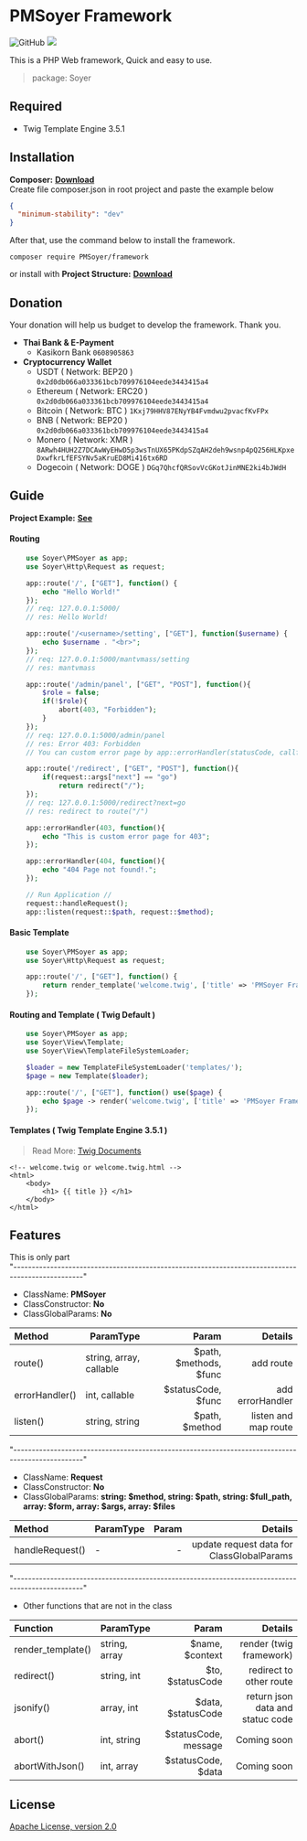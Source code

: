 # PMSoyer Framework
![GitHub](https://img.shields.io/github/license/mantvmass/PMSoyer)
<img src="https://img.shields.io/badge/PHP-7.4.30-blue">


This is a PHP Web framework, Quick and easy to use.

> package: Soyer

## Required
- Twig Template Engine 3.5.1

## Installation
**Composer:** [**Download**](https://getcomposer.org/download/)  
Create file composer.json in root project and paste the example below
```json
{
  "minimum-stability": "dev"
}
```
After that, use the command below to install the framework.
```shell
composer require PMSoyer/framework
```
or install with **Project Structure:** [**Download**](https://github.com/mantvmass/auduct/archive/refs/heads/main.zip) 

## Donation
Your donation will help us budget to develop the framework. Thank you.
- **Thai Bank & E-Payment**
  - Kasikorn Bank ```0608905863```
- **Cryptocurrency Wallet**
  - USDT ( Network: BEP20 ) ```0x2d0db066a033361bcb709976104eede3443415a4```
  - Ethereum ( Network: ERC20 ) ```0x2d0db066a033361bcb709976104eede3443415a4```
  - Bitcoin ( Network: BTC ) ```1Kxj79HHV87ENyYB4Fvmdwu2pvacfKvFPx```
  - BNB ( Network: BEP20 ) ```0x2d0db066a033361bcb709976104eede3443415a4```
  - Monero ( Network: XMR ) ```8ARwh4HUH2Z7DCAwWyEHwD5p3wsTnUX65PKdpSZqAH2deh9wsnp4pQ256HLKpxeDxwfkrLfEFSYNv5aKruED8Mi416tx6RD```
  - Dogecoin ( Network: DOGE ) ```DGq7QhcfQRSovVcGKotJinMNE2ki4bJWdH```
  
## Guide 
 
**Project Example:** [**See**](https://github.com/mantvmass/auduct)

#### Routing
```php
    use Soyer\PMSoyer as app;
    use Soyer\Http\Request as request;

    app::route('/', ["GET"], function() {
        echo "Hello World!"
    });
    // req: 127.0.0.1:5000/
    // res: Hello World!

    app::route('/<username>/setting', ["GET"], function($username) {
        echo $username . "<br>";
    });
    // req: 127.0.0.1:5000/mantvmass/setting
    // res: mantvmass

    app::route('/admin/panel', ["GET", "POST"], function(){
        $role = false;
        if(!$role){
            abort(403, "Forbidden");
        }
    });
    // req: 127.0.0.1:5000/admin/panel
    // res: Error 403: Forbidden
    // You can custom error page by app::errorHandler(statusCode, callfunction)

	app::route('/redirect', ["GET", "POST"], function(){
        if(request::args["next"] == "go")
            return redirect("/");
    });
    // req: 127.0.0.1:5000/redirect?next=go
    // res: redirect to route("/")

    app::errorHandler(403, function(){
        echo "This is custom error page for 403"; 
    });

    app::errorHandler(404, function(){
        echo "404 Page not found!."; 
    });

    // Run Application //
    request::handleRequest();
    app::listen(request::$path, request::$method);
```

#### Basic Template
```php
    use Soyer\PMSoyer as app;
    use Soyer\Http\Request as request;

    app::route('/', ["GET"], function() {
        return render_template('welcome.twig', ['title' => 'PMSoyer Framework']);
    });
```

#### Routing and Template ( Twig Default )
```php
    use Soyer\PMSoyer as app;
    use Soyer\View\Template;
    use Soyer\View\TemplateFileSystemLoader;

    $loader = new TemplateFileSystemLoader('templates/');
    $page = new Template($loader);

    app::route('/', ["GET"], function() use($page) {
        echo $page -> render('welcome.twig', ['title' => 'PMSoyer Framework']);
    });
```

#### Templates (  Twig Template Engine 3.5.1 )
> Read More: [Twig Documents](https://twig.symfony.com/doc/3.x/)
```twig
<!-- welcome.twig or welcome.twig.html -->
<html>
    <body>
        <h1> {{ title }} </h1>
    </body>
</html>
```

## Features
This is only part  
"-------------------------------------------------------------------------------------------------"
- ClassName: **PMSoyer**
- ClassConstructor: **No**
- ClassGlobalParams: **No**

|      Method         |           ParamType         |           Param              |  Details                   |
|     :--------       |           --------          |         ---------:           |  ---------:                |
|      route()        |   string, array, callable   |   $path, $methods, $func     |  add route                 |
|   errorHandler()    |        int, callable        |     $statusCode, $func       |  add errorHandler          |
|      listen()       |        string, string       |        $path, $method        |  listen and map route      |

"-------------------------------------------------------------------------------------------------"
- ClassName: **Request**
- ClassConstructor: **No**
- ClassGlobalParams: **string: $method, string: $path, string: $full_path, array: $form, array: $args, array: $files**

|      Method         |           ParamType         |           Param              |  Details                                   |
|     :--------       |           --------          |         ---------:           |  ---------:                                |
|   handleRequest()   |               -             |              -               |  update request data for ClassGlobalParams |

"-------------------------------------------------------------------------------------------------"

- Other functions that are not in the class

|      Function       |           ParamType         |           Param              |  Details                          |
|     :--------       |           --------          |         ---------:           |  ---------:                       |
|  render_template()  |         string, array       |       $name, $context        |  render (twig framework)          |
|     redirect()      |          string, int        |      $to, $statusCode        |  redirect to other route          |
|     jsonify()       |          array, int         |      $data, $statusCode      |  return json data and statuc code |
|      abort()        |          int, string        |    $statusCode, message      |  Coming soon |
|   abortWithJson()   |           int, array        |      $statusCode, $data      |  Coming soon |


## License
[Apache License, version 2.0](https://github.com/mantvmass/PMSoyer/blob/main/LICENSE.md)
